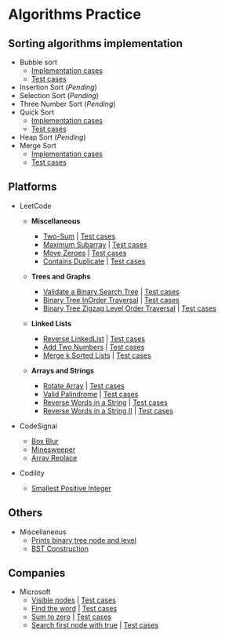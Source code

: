 # Algorithms Practice

## Sorting algorithms implementation 

* Bubble sort
    * [Implementation cases](src/main/java/sorting/bubblesort/)
    * [Test cases](src/test/java/sorting/bubblesort/)
* Insertion Sort (*Pending*)
* Selection Sort (*Pending*)
* Three Number Sort (*Pending*)
* Quick Sort
    * [Implementation cases](src/main/java/sorting/quicksort/)
    * [Test cases](src/test/java/sorting/quicksort/)
* Heap Sort (*Pending*)
* Merge Sort
    * [Implementation cases](src/main/java/sorting/mergesort/)
    * [Test cases](src/test/java/sorting/mergesort/)

## Platforms

* LeetCode
    * **Miscellaneous**
        * [Two-Sum](src/main/java/leetcode/twosum/) | [Test cases](src/test/java/leetcode/twosum/)
        * [Maximum Subarray](src/main/java/leetcode/maximumsubarray/) | [Test cases](src/test/java/leetcode/maximumsubarray/)
        * [Move Zeroes](src/main/java/leetcode/movezeroes/) | [Test cases](src/test/java/leetcode/movezeroes/)
        * [Contains Duplicate](src/main/java/leetcode/containsduplicate/) | [Test cases](src/test/java/leetcode/containsduplicate/)
    
    * **Trees and Graphs**
        * [Validate a Binary Search Tree](src/main/java/leetcode/premium/microsoft/ValidateBinarySearchTree.java) | [Test cases](src/test/java/leetcode/premium/microsoft/ValidateBinarySearchTreeTest.java)
        * [Binary Tree InOrder Traversal](src/main/java/leetcode/premium/microsoft/BinaryTreeLevelOrderTraversal.java) | [Test cases](src/test/java/leetcode/premium/microsoft/BinaryTreeLevelOrderTraversalTest.java)
        * [Binary Tree Zigzag Level Order Traversal](src/main/java/leetcode/premium/microsoft/BinaryTreeZigzagLevelOrderTraversal.java) | [Test cases](src/test/java/leetcode/premium/microsoft/BinaryTreeZigzagLevelOrderTraversalTest.java)
    
    * **Linked Lists**
        * [Reverse LinkedList](src/main/java/leetcode/premium/microsoft/linkedlist/ReverseLinkedList.java) | [Test cases](src/test/java/leetcode/premium/microsoft/linkedlist/ReverseLinkedListTest.java)
        * [Add Two Numbers](src/main/java/leetcode/premium/microsoft/linkedlist/AddTwoNumbers.java) | [Test cases](src/test/java/leetcode/premium/microsoft/linkedlist/AddTwoNumbersTest.java)
        * [Merge k Sorted Lists](src/main/java/leetcode/premium/microsoft/linkedlist/MergeKSortedLists.java) | [Test cases](src/test/java/leetcode/premium/microsoft/linkedlist/MergeKSortedListsTest.java)
    
    * **Arrays and Strings**
        * [Rotate Array](src/main/java/leetcode/rotatearray/) | [Test cases](src/test/java/leetcode/rotatearray/)
        * [Valid Palindrome](src/main/java/leetcode/premium/microsoft/arraysstrings/ValidPalindrome.java) | [Test cases](src/test/java/leetcode/premium/microsoft/arraysstrings/ValidPalindromeTest.java)
        * [Reverse Words in a String](src/main/java/leetcode/premium/microsoft/arraysstrings/reversewordsinstring) | [Test cases](src/test/java/leetcode/premium/microsoft/arraysstrings/reversewordsinstring/)
        * [Reverse Words in a String II](src/main/java/leetcode/premium/microsoft/arraysstrings/) | [Test cases](src/test/java/leetcode/premium/microsoft/arraysstrings/reversewordsinstringII/ReverseWordsInStringIITest.java)

* CodeSignal
    * [Box Blur](src/main/java/codesignal/boxblur/method1/)
    * [Minesweeper](src/main/java/codesignal/minesweeper/)
    * [Array Replace](src/main/java/codesignal/arrayreplace/)

* Codility
    * [Smallest Positive Integer](src/main/java/codility/smallestpositiveinteger/method2/)

## Others

* Miscellaneous
    * [Prints binary tree node and level](src/main/java/misc/BinaryTreeWithLevels.java)
    * [BST Construction](src/main/java/misc/treesandgraphs/bstconstruction)

## Companies

* Microsoft
    * [Visible nodes](src/main/java/microsoft/TaskOne.java) | [Test cases](src/test/java/microsoft/TaskOneTest.java)
    * [Find the word](src/main/java/microsoft/TaskTwo.java) | [Test cases](src/test/java/microsoft/TaskTwoTest.java)
    * [Sum to zero](src/main/java/microsoft/TaskThree.java) | [Test cases](src/test/java/microsoft/TaskThreeTest.java)
    * [Search first node with true](src/main/java/microsoft/onsite/TreeSibling.java) | [Test cases](src/test/java/microsoft/onsite/TreeSiblingTest.java)